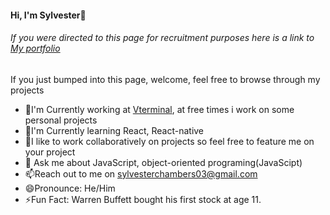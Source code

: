  <div>
        <h4>Hi, I'm Sylvester👋</h4>
        <h6> If you were directed to this page for recruitment purposes here is a link to <a href="https://sylvahh-git-main-sylvahhs-projects.vercel.app/" target="_blank" >My portfolio</a></h6>
        <p> If you just bumped into this page, welcome, feel free to browse through my projects  </p>
        <ul>
            <li>🔭I'm Currently working at <a href="https://vterminal.ng" target="_blank" >Vterminal</a>, at free times i work on some personal projects </li>
            <li>🌱I'm Currently learning React, React-native </li>
            <li>👯I like to work collaboratively on projects so feel free to feature me on your project</li>
            <li>💬 Ask me about JavaScript, object-oriented programing(JavaScipt)</li>
            <li>📫Reach out to me on <a href="sylvesterchambers03@gmail.com">sylvesterchambers03@gmail.com</a> </li>
            <li>😄Pronounce: He/Him</li>
            <li>⚡Fun Fact: Warren Buffett bought his first stock at age 11. </li>
        </ul>
    </div>
